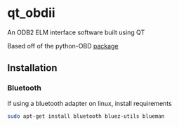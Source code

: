 # qt_obdii

An ODB2 ELM interface software built using QT

Based off of the python-OBD [package](https://github.com/brendan-w/python-OBD)

## Installation

### Bluetooth

If using a bluetooth adapter on linux, install requirements

```bash
sudo apt-get install bluetooth bluez-utils blueman
```
